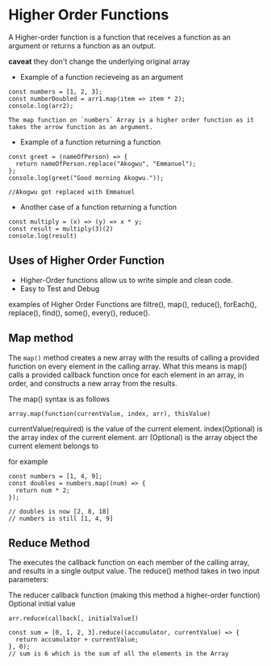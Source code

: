 # Higher Order Functions
A Higher-order function is a function that receives a function as an argument or returns a function as an output.

**caveat** they don't change the underlying original array

* Example of a function recieveing as an argument
```
const numbers = [1, 2, 3];
const numberDoubled = arr1.map(item => item * 2);
console.log(arr2);

The map function on `numbers` Array is a higher order function as it takes the arrow function as an argument.
```

* Example of a function returning a function

```
const greet = (nameOfPerson) => {
  return nameOfPerson.replace("Akogwu", "Emmanuel");
};
console.log(greet("Good morning Akogwu."));

//Akogwu got replaced with Emmanuel
```
* Another case of a function returning a function
```
const multiply = (x) => (y) => x * y;
const result = multiply(3)(2)
console.log(result)

```

## Uses of Higher Order Function
* Higher-Order functions allow us to write simple and clean code.
* Easy to Test and Debug

examples of Higher Order Functions are filtre(), map(), reduce(), forEach(), replace(), find(), some(), every(), reduce().

## Map method
The `map()` method creates a new array with the results of calling a provided function on every element in the calling array. What this means is map() calls a provided callback function once for each element in an array, in order, and constructs a new array from the results.

The map() syntax is as follows
```
array.map(function(currentValue, index, arr), thisValue)
```
currentValue(required) is the value of the current element.
index(Optional) is the array index of the current element.
arr	(Optional) is the array object the current element belongs to

for example
```
const numbers = [1, 4, 9];
const doubles = numbers.map((num) => {
  return num * 2;
});

// doubles is now [2, 8, 18]
// numbers is still [1, 4, 9]

```

## Reduce Method
The executes the callback function on each member of the calling array, and results in a single output value. The reduce() method takes in two input parameters:

The reducer callback function (making this method a higher-order function)
Optional initial value
```
arr.reduce(callback[, initialValue])
```

```
const sum = [0, 1, 2, 3].reduce((accumulator, currentValue) => {
  return accumulator + currentValue;
}, 0);
// sum is 6 which is the sum of all the elements in the Array
```
